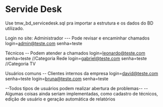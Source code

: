 # Servide Desk
Use tmw_bd_servicedesk.sql pra importar a estrutura e os dados do BD utilizado.

Login no site:
Administrador --- Pode revisar e encaminhar chamados
login=admin@teste.com senha=teste

Técnicos -- Podem atender a chamados
login=leonardo@teste.com senha=teste //Categoria Rede
login=gabriel@teste.com senha=teste //Categoria TV

Usuários comuns -- Clientes internos da empresa
login=david@teste.com senha=teste
login=bruna@teste.com senha=teste

--Todos tipos de usuários podem realizar abertura de problemas--
--Algumas coisas ainda seriam implementadas, como cadastro de técnicos, edição de usuário e geração automática de relatórios


